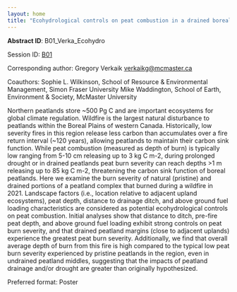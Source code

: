 ```yaml
---
layout: home
title: "Ecohydrological controls on peat combustion in a drained boreal peatland"
---
```



**Abstract ID**: B01_Verka_Ecohydro

Session ID: [B01](.)

Corresponding author: Gregory Verkaik <a href="mailto:verkaikg@mcmaster.ca">verkaikg@mcmaster.ca</a>

Coauthors: Sophie L. Wilkinson, School of Resource & Environmental Management, Simon Fraser University
 Mike Waddington, School of Earth, Environment & Society, McMaster University 

Northern peatlands store ~500 Pg C and are important ecosystems for global climate regulation. Wildfire is the largest natural disturbance to peatlands within the Boreal Plains of western Canada. Historically, low severity fires in this region release less carbon than accumulates over a fire return interval (~120 years), allowing peatlands to maintain their carbon sink function. While peat combustion (measured as depth of burn) is typically low ranging from 5-10 cm releasing up to 3 kg C m-2, during prolonged drought or in drained peatlands peat burn severity can reach depths >1 m releasing up to 85 kg C m-2, threatening the carbon sink function of boreal peatlands. Here we examine the burn severity of natural (pristine) and drained portions of a peatland complex that burned during a wildfire in 2021. Landscape factors (i.e., location relative to adjacent upland ecosystems), peat depth, distance to drainage ditch, and above ground fuel loading characteristics are considered as potential ecohydrological controls on peat combustion. Initial analyses show that distance to ditch, pre-fire peat depth, and above ground fuel loading exhibit strong controls on peat burn severity, and that drained peatland margins (close to adjacent uplands) experience the greatest peat burn severity. Additionally, we find that overall average depth of burn from this fire is high compared to the typical low peat burn severity experienced by pristine peatlands in the region, even in undrained peatland middles, suggesting that the impacts of peatland drainage and/or drought are greater than originally hypothesized.

Preferred format: Poster

